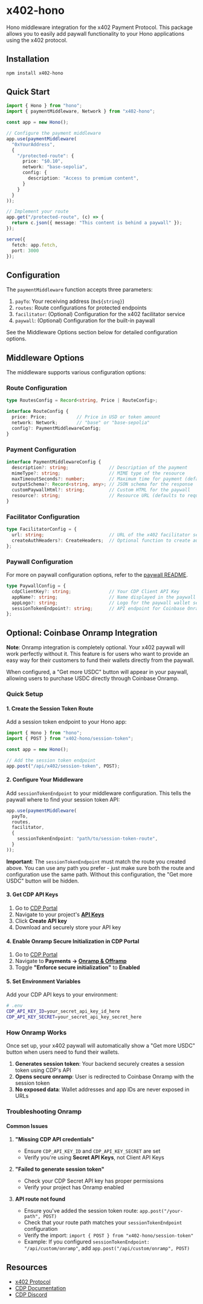 # x402-hono

Hono middleware integration for the x402 Payment Protocol. This package allows you to easily add paywall functionality to your Hono applications using the x402 protocol.

## Installation

```bash
npm install x402-hono
```

## Quick Start

```typescript
import { Hono } from "hono";
import { paymentMiddleware, Network } from "x402-hono";

const app = new Hono();

// Configure the payment middleware
app.use(paymentMiddleware(
  "0xYourAddress",
  {
    "/protected-route": {
      price: "$0.10",
      network: "base-sepolia",
      config: {
        description: "Access to premium content",
      }
    }
  }
));

// Implement your route
app.get("/protected-route", (c) => {
  return c.json({ message: "This content is behind a paywall" });
});

serve({
  fetch: app.fetch,
  port: 3000
});
```

## Configuration

The `paymentMiddleware` function accepts three parameters:

1. `payTo`: Your receiving address (`0x${string}`)
2. `routes`: Route configurations for protected endpoints
3. `facilitator`: (Optional) Configuration for the x402 facilitator service
4. `paywall`: (Optional) Configuration for the built-in paywall

See the Middleware Options section below for detailed configuration options.

## Middleware Options

The middleware supports various configuration options:

### Route Configuration

```typescript
type RoutesConfig = Record<string, Price | RouteConfig>;

interface RouteConfig {
  price: Price;           // Price in USD or token amount
  network: Network;       // "base" or "base-sepolia"
  config?: PaymentMiddlewareConfig;
}
```

### Payment Configuration

```typescript
interface PaymentMiddlewareConfig {
  description?: string;               // Description of the payment
  mimeType?: string;                  // MIME type of the resource
  maxTimeoutSeconds?: number;         // Maximum time for payment (default: 60)
  outputSchema?: Record<string, any>; // JSON schema for the response
  customPaywallHtml?: string;         // Custom HTML for the paywall
  resource?: string;                  // Resource URL (defaults to request URL)
}
```

### Facilitator Configuration

```typescript
type FacilitatorConfig = {
  url: string;                        // URL of the x402 facilitator service
  createAuthHeaders?: CreateHeaders;  // Optional function to create authentication headers
};
```


### Paywall Configuration

For more on paywall configuration options, refer to the [paywall README](../x402/src/paywall/README.md).

```typescript
type PaywallConfig = {
  cdpClientKey?: string;              // Your CDP Client API Key
  appName?: string;                   // Name displayed in the paywall wallet selection modal
  appLogo?: string;                   // Logo for the paywall wallet selection modal
  sessionTokenEndpoint?: string;      // API endpoint for Coinbase Onramp session authentication
};
```

## Optional: Coinbase Onramp Integration

**Note**: Onramp integration is completely optional. Your x402 paywall will work perfectly without it. This feature is for users who want to provide an easy way for their customers to fund their wallets directly from the paywall.

When configured, a "Get more USDC" button will appear in your paywall, allowing users to purchase USDC directly through Coinbase Onramp.

### Quick Setup

#### 1. Create the Session Token Route

Add a session token endpoint to your Hono app:

```typescript
import { Hono } from "hono";
import { POST } from "x402-hono/session-token";

const app = new Hono();

// Add the session token endpoint
app.post("/api/x402/session-token", POST);
```

#### 2. Configure Your Middleware

Add `sessionTokenEndpoint` to your middleware configuration. This tells the paywall where to find your session token API:

```typescript
app.use(paymentMiddleware(
  payTo,
  routes,
  facilitator,
  {
    sessionTokenEndpoint: "path/to/session-token-route",
  }
));
```

**Important**: The `sessionTokenEndpoint` must match the route you created above. You can use any path you prefer - just make sure both the route and configuration use the same path. Without this configuration, the "Get more USDC" button will be hidden.

#### 3. Get CDP API Keys

1. Go to [CDP Portal](https://portal.cdp.coinbase.com/)
2. Navigate to your project's **[API Keys](https://portal.cdp.coinbase.com/projects/api-keys)**
3. Click **Create API key**
4. Download and securely store your API key

#### 4. Enable Onramp Secure Initialization in CDP Portal

1. Go to [CDP Portal](https://portal.cdp.coinbase.com/)
2. Navigate to **Payments → [Onramp & Offramp](https://portal.cdp.coinbase.com/products/onramp)**
3. Toggle **"Enforce secure initialization"** to **Enabled**

#### 5. Set Environment Variables

Add your CDP API keys to your environment:

```bash
# .env
CDP_API_KEY_ID=your_secret_api_key_id_here
CDP_API_KEY_SECRET=your_secret_api_key_secret_here
```

### How Onramp Works

Once set up, your x402 paywall will automatically show a "Get more USDC" button when users need to fund their wallets. 

1. **Generates session token**: Your backend securely creates a session token using CDP's API
2. **Opens secure onramp**: User is redirected to Coinbase Onramp with the session token
3. **No exposed data**: Wallet addresses and app IDs are never exposed in URLs

### Troubleshooting Onramp

#### Common Issues

1. **"Missing CDP API credentials"**
    - Ensure `CDP_API_KEY_ID` and `CDP_API_KEY_SECRET` are set
    - Verify you're using **Secret API Keys**, not Client API Keys

2. **"Failed to generate session token"**
    - Check your CDP Secret API key has proper permissions
    - Verify your project has Onramp enabled

3. **API route not found**
    - Ensure you've added the session token route: `app.post("/your-path", POST)`
    - Check that your route path matches your `sessionTokenEndpoint` configuration
    - Verify the import: `import { POST } from "x402-hono/session-token"`
    - Example: If you configured `sessionTokenEndpoint: "/api/custom/onramp"`, add `app.post("/api/custom/onramp", POST)`


## Resources

- [x402 Protocol](https://x402.org)
- [CDP Documentation](https://docs.cdp.coinbase.com)
- [CDP Discord](https://discord.com/invite/cdp)
